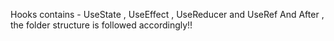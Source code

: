 Hooks contains - UseState , UseEffect , UseReducer and UseRef 
And After , the folder structure is followed accordingly!! 
